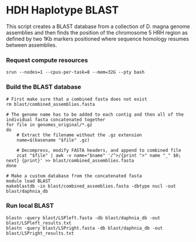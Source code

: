 # HDH Haplotype BLAST

This script creates a BLAST database from a collection of D. magna genome assemblies and then finds the position of the chromosome 5 HRH region as defined by two 1Kb markers positioned where sequence homology resumes between assemblies.



### Request compute resources

````
srun --nodes=1 --cpus-per-task=8 --mem=32G --pty bash
````



### Build the BLAST database


````
# First make sure that a combined fasta does not exist
rm blast/combined_assemblies.fasta

# The genome name has to be added to each contig and then all of the individual fasta concatenated together
for file in genomes_original/*.gz
do
    # Extract the filename without the .gz extension
    name=$(basename "$file" .gz)
    
    # Decompress, modify FASTA headers, and append to combined file
    zcat "$file" | awk -v name="$name" '/^>/{print ">" name "_" $0; next} {print}' >> blast/combined_assemblies.fasta
done

# Make a custom database from the concatenated fasta
module load BLAST
makeblastdb -in blast/combined_assemblies.fasta -dbtype nucl -out blast/daphnia_db
````



### Run local BLAST

````
blastn -query blast/LSPleft.fasta -db blast/daphnia_db -out blast/LSPleft_results.txt
blastn -query blast/LSPright.fasta -db blast/daphnia_db -out blast/LSPright_results.txt
````

